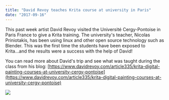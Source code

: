 ```yaml
---
title: "David Revoy teaches Krita course at university in Paris"
date: "2017-09-16"
---
```


This past week artist David Revoy visited the Université Cergy-Pontoise in Paris France to give a Krita training. The university's teacher, Nicolas Priniotakis, has been using linux and other open source technology such as Blender. This was the first time the students have been exposed to Krita...and the results were a success with the help of David!

You can read more about David's trip and see what was taught during the class from his blog: [https://www.davidrevoy.com/article335/krita-digital-painting-courses-at-university-cergy-pontoise](https://www.davidrevoy.com/article335/krita-digital-painting-courses-at-university-cergy-pontoise)

![](/images/posts/2017/david_revoy_with-student-2017-cergy.jpg)
